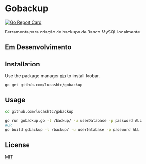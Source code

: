 # Gobackup
[![Go Report Card](https://goreportcard.com/badge/github.com/lucashtc/gobackup)](https://goreportcard.com/report/github.com/lucashtc/gobackup)

Ferramenta para criação de backups de Banco MySQL localmente.

## Em Desenvolvimento

## Installation

Use the package manager [pip](https://pip.pypa.io/en/stable/) to install foobar.

```bash
go get github.com/lucashtc/gobackup 
```

## Usage

```bash
cd github.com/lucashtc/gobackup 

go run gobackup.go -l /backup/ -u userDatabase -p password ALL 
#OR 
go build gobackup -l /backup/ -u userDatabase -p password ALL 
```

## License
[MIT](https://github.com/lucashtc/gobackup/blob/master/LICENSE)
